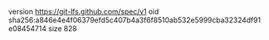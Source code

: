 version https://git-lfs.github.com/spec/v1
oid sha256:a846e4e4f06379efd5c407b4a3f6f8510ab532e5999cba32324df91e08454714
size 828

